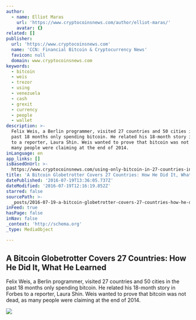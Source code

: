 ```yaml
---
author:
  - name: Elliot Maras
    url: 'https://www.cryptocoinsnews.com/author/elliot-maras/'
    avatar: {}
related: []
publisher:
  url: 'https://www.cryptocoinsnews.com'
  name: 'CCN: Financial Bitcoin & Cryptocurrency News'
  favicon: null
  domain: www.cryptocoinsnews.com
keywords:
  - bitcoin
  - weis
  - trezor
  - using
  - venezuela
  - cash
  - grexit
  - currency
  - people
  - wallet
description: >-
  Felix Weis, a Berlin programmer, visited 27 countries and 50 cities in the
  past 18 months only spending bitcoin. He related his 18-month story in Forbes
  to a reporter, Laura Shin. Weis wanted to prove that bitcoin was not dead, as
  many people were claiming at the end of 2014.
inLanguage: en
app_links: []
isBasedOnUrl: >-
  https://www.cryptocoinsnews.com/using-only-bitcoin-in-27-countries-in-18-months-how-he-did-it-what-he-learned/
title: 'A Bitcoin Globetrotter Covers 27 Countries: How He Did It, What He Learned'
datePublished: '2016-07-19T13:36:05.737Z'
dateModified: '2016-07-19T12:16:19.852Z'
starred: false
sourcePath: >-
  _posts/2016-07-19-a-bitcoin-globetrotter-covers-27-countries-how-he-did-it-w.md
inFeed: true
hasPage: false
inNav: false
_context: 'http://schema.org'
_type: MediaObject

---
```

<article style=""><h1>A Bitcoin Globetrotter Covers 27 Countries: How He Did It, What He Learned</h1><p>Felix Weis, a Berlin programmer, visited 27 countries and 50 cities in the past 18 months only spending bitcoin. He related his 18-month story in Forbes to a reporter, Laura Shin. Weis wanted to prove that bitcoin was not dead, as many people were claiming at the end of 2014.</p><img src="https://www.cryptocoinsnews.com/wp-content/uploads/2016/07/Felix-Weis-image.jpg" /></article>